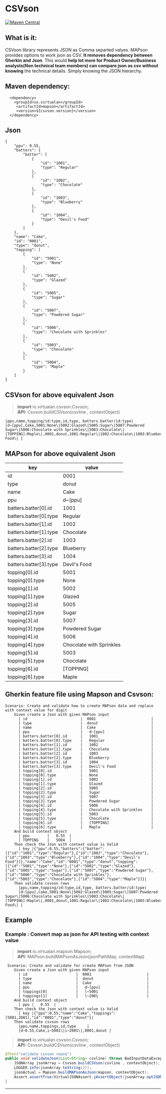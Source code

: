 # CSVson

[![Maven Central](https://img.shields.io/maven-central/v/io.virtualan/mapson.svg?label=Maven%20Central)](https://search.maven.org/search?q=g:%22io.virtualan%22%20AND%20a:%22mapson%22) 

## What is it:
  CSVson library represents JSON as Comma separted valyes. MAPson provides options to work json as CSV.
  **It removes dependency between Gherkin and Json**. This would **help lot more for Product Owner/Business analysts(Non technical team members) can compare json as csv without knowing** the technical details. Simply knowing the JSON hierarchy.
  
## Maven dependency:
  
  ```mvn 
    <dependency>
      <groupId>io.virtualan</groupId>
       <artifactId>mapson</artifactId>
       <version>${csvson.version}</version>
    </dependency>
  ```  

## Json 

```
{
    "ppu": 0.55,
    "batters": {
        "batter": [
            {
                "id": "1001",
                "type": "Regular"
            },
            {
                "id": "1002",
                "type": "Chocolate"
            },
            {
                "id": "1003",
                "type": "Blueberry"
            },
            {
                "id": "1004",
                "type": "Devil's Food"
            }
        ]
    },
    "name": "Cake",
    "id": "0001",
    "type": "donut",
    "topping": [
        {
            "id": "5001",
            "type": "None"
        },
        {
            "id": "5002",
            "type": "Glazed"
        },
        {
            "id": "5005",
            "type": "Sugar"
        },
        {
            "id": "5007",
            "type": "Powdered Sugar"
        },
        {
            "id": "5006",
            "type": "Chocolate with Sprinkles"
        },
        {
            "id": "5003",
            "type": "Chocolate"
        },
        {
            "id": "5004",
            "type": "Maple"
        }
    ]
}
```

## CSVson for above equivalent Json
> **import** io.virtualan.csvson.Csvson;\
>  **API:**  Csvson.buildCSVson(csvline , contextObject)

```
|ppu,name,topping/id:type,id,type, batters.batter/id:type|
|d~[ppu],Cake,5001:None\|5002:Glazed\|5005:Sugar\|5007:Powdered Sugar\|5006:Chocolate with Sprinkles\|5003:Chocolate\|[TOPPING]:Maple\|,0001,donut,1001:Regular\|1002:Chocolate\|1003:Blueberry\|1004:Devil's Food\| |

```

## MAPson for above equivalent Json

| key                       | value                         |
| ------------------------- | ----------------------------- |
| id                        |  0001                         |
| type                      |  donut                        |
| name                      |  Cake                         |
| ppu                       |   d~[ppu]                     |
| batters.batter[0].id      |   1001                        |
| batters.batter[0].type    |   Regular                     |
| batters.batter[1].id      |   1002                        |
| batters.batter[1].type    |   Chocolate                   |
| batters.batter[2].id      |   1003                        |
| batters.batter[2].type    |   Blueberry                   |
| batters.batter[3].id      |   1004                        |
| batters.batter[3].type    |   Devil's Food                |
| topping[0].id             |   5001                        |
| topping[0].type           |   None                        |
| topping[1].id             |   5002                        |
| topping[1].type           |   Glazed                      |
| topping[2].id             |   5005                        |
| topping[2].type           |   Sugar                       |
| topping[3].id             |   5007                        |
| topping[3].type           |   Powdered Sugar              |
| topping[4].id             |   5006                        |
| topping[4].type           |   Chocolate with Sprinkles    |
| topping[5].id             |   5003                        |
| topping[5].type           |   Chocolate                   |
| topping[6].id             |   [TOPPING]                   |
| topping[6].type           |   Maple                       |


## Gherkin feature file using Mapson and Csvson:

```gherkin
Scenario: Create and validate how to create MAPson data and replace with context value for digit
    Given create a Json with given MAPson input
      | id                        |  0001                         |
      | type                      |  donut                        |
      | name                      |  Cake                         |
      | ppu                       |   d~[ppu]                     |
      | batters.batter[0].id      |   1001                        |
      | batters.batter[0].type    |   Regular                     |
      | batters.batter[1].id      |   1002                        |
      | batters.batter[1].type    |   Chocolate                   |
      | batters.batter[2].id      |   1003                        |
      | batters.batter[2].type    |   Blueberry                   |
      | batters.batter[3].id      |   1004                        |
      | batters.batter[3].type    |   Devil's Food                |
      | topping[0].id             |   5001                        |
      | topping[0].type           |   None                        |
      | topping[1].id             |   5002                        |
      | topping[1].type           |   Glazed                      |
      | topping[2].id             |   5005                        |
      | topping[2].type           |   Sugar                       |
      | topping[3].id             |   5007                        |
      | topping[3].type           |   Powdered Sugar              |
      | topping[4].id             |   5006                        |
      | topping[4].type           |   Chocolate with Sprinkles    |
      | topping[5].id             |   5003                        |
      | topping[5].type           |   Chocolate                   |
      | topping[6].id             |   [TOPPING]                   |
      | topping[6].type           |   Maple                       |
    And build context object
      | ppu        |   0.55  |
      | TOPPING    |   5004  |
    Then check the Json with context value is Valid
      | key |{"ppu":0.55,"batters":{"batter":[{"id":"1001","type":"Regular"},{"id":"1002","type":"Chocolate"},{"id":"1003","type":"Blueberry"},{"id":"1004","type":"Devil's Food"}]},"name":"Cake","id":"0001","type":"donut","topping":[{"id":"5001","type":"None"},{"id":"5002","type":"Glazed"},{"id":"5005","type":"Sugar"},{"id":"5007","type":"Powdered Sugar"},{"id":"5006","type":"Chocolate with Sprinkles"},{"id":"5003","type":"Chocolate"},{"id":"5004","type":"Maple"}]}|
    Then validate csvson rows
      |ppu,name,topping/id:type,id,type, batters.batter/id:type|
      |d~[ppu],Cake,5001:None\|5002:Glazed\|5005:Sugar\|5007:Powdered Sugar\|5006:Chocolate with Sprinkles\|5003:Chocolate\|[TOPPING]:Maple\|,0001,donut,1001:Regular\|1002:Chocolate\|1003:Blueberry\|1004:Devil's Food\| |
```
## Example

### Example : Convert map as json for API testing with context value
> **import** io.virtualan.mapson.Mapson; \
> **API:** MAPson.buildMAPsonAsJson(jsonPathMap, contextMap)
```gherkin
 Scenario: Create and validate for create MAPson from JSON
    Given create a Json with given MAPson input
      | id                      |  0001                         |
      | type                    |  donut                        |
      | name                    |  Cake                         |
      | ppu                     |   d~[ppu]                     |
      | toppings[0]             |   l~5001                      |
      | toppings[1]             |   l~2001                      |
    And build context object
      | ppu |   0.55  |
    Then check the Json with context value is Valid
      | key |{"ppu":0.55,"name":"Cake","toppings":[5001,2001],"id":"0001","type":"donut"}|
    Then validate csvson rows
      |ppu,name,toppings,id,type     |
      |d~0.55,Cake,i~5001\|i~2001\|,0001,donut |
```
> **import** io.virtualan.csvson.Csvson;\
>  **API:**  Csvson.buildCSVson(csvline , contextObject)
```Java
@Then("validate csvson rows$")
public void validateJson(List<String> csvline) throws BadInputDataException {
    JSONArray jsonArray = Csvson.buildCSVson(csvline , contextObject);
    LOGGER.info(jsonArray.toString(2));
    jsonActual = Mapson.buildMAPsonAsJson(mapson, contextObject);
    Assert.assertTrue(VirtualJSONAssert.jAssertObject(jsonArray.optJSONObject(0), new JSONObject(jsonActual), JSONCompareMode.STRICT));
}
```
----